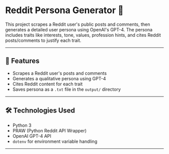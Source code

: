 # Reddit Persona Generator 🧠

This project scrapes a Reddit user's public posts and comments, then generates a detailed user persona using OpenAI's GPT-4. The persona includes traits like interests, tone, values, profession hints, and cites Reddit posts/comments to justify each trait.

---

## 🚀 Features

- Scrapes a Reddit user's posts and comments
- Generates a qualitative persona using GPT-4
- Cites Reddit content for each trait
- Saves persona as a `.txt` file in the `output/` directory

---

## 🛠️ Technologies Used

- Python 3
- PRAW (Python Reddit API Wrapper)
- OpenAI GPT-4 API
- `dotenv` for environment variable handling

---
